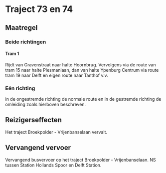 # Traject 73 en 74
## Maatregel
### Beide richtingen

#### Tram 1
Rijdt van Gravenstraat naar halte Hoornbrug. Vervolgens via de route van tram 15 naar halte Plesmanlaan, dan van halte Ypenburg Centrum via route tram 19 naar Delft en eigen route naar Tanthof v.v.

### Eén richting
in de ongestremde richting de normale route en in de gestremde richting de omleiding zoals hierboven beschreven.

## Reizigerseffecten
Het traject Broekpolder - Vrijenbanselaan vervalt.

## Vervangend vervoer
Vervangend busvervoer op het traject Broekpolder - Vrijenbanselaan.
NS tussen Station Hollands Spoor en Delft Station.
